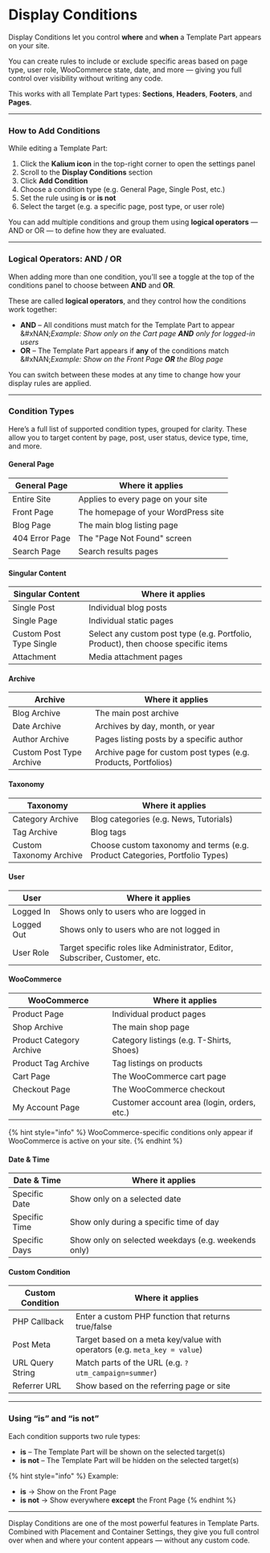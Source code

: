 # Display Conditions

Display Conditions let you control **where** and **when** a Template Part appears on your site.

You can create rules to include or exclude specific areas based on page type, user role, WooCommerce state, date, and more — giving you full control over visibility without writing any code.

This works with all Template Part types: **Sections**, **Headers**, **Footers**, and **Pages**.

***

### How to Add Conditions

While editing a Template Part:

1. Click the **Kalium icon** in the top-right corner to open the settings panel
2. Scroll to the **Display Conditions** section
3. Click **Add Condition**
4. Choose a condition type (e.g. General Page, Single Post, etc.)
5. Set the rule using **is** or **is not**
6. Select the target (e.g. a specific page, post type, or user role)

You can add multiple conditions and group them using **logical operators** — AND or OR — to define how they are evaluated.

***

### Logical Operators: AND / OR

When adding more than one condition, you'll see a toggle at the top of the conditions panel to choose between **AND** and **OR**.

These are called **logical operators**, and they control how the conditions work together:

* **AND** – All conditions must match for the Template Part to appear\
  &#xNAN;_&#x45;xample: Show only on the Cart page **AND** only for logged-in users_
* **OR** – The Template Part appears if **any** of the conditions match\
  &#xNAN;_&#x45;xample: Show on the Front Page **OR** the Blog page_

You can switch between these modes at any time to change how your display rules are applied.

***

### Condition Types

Here’s a full list of supported condition types, grouped for clarity. These allow you to target content by page, post, user status, device type, time, and more.

#### General Page

| **General Page** | **Where it applies**                |
| ---------------- | ----------------------------------- |
| Entire Site      | Applies to every page on your site  |
| Front Page       | The homepage of your WordPress site |
| Blog Page        | The main blog listing page          |
| 404 Error Page   | The "Page Not Found" screen         |
| Search Page      | Search results pages                |

#### Singular Content

| **Singular Content**    | **Where it applies**                                                              |
| ----------------------- | --------------------------------------------------------------------------------- |
| Single Post             | Individual blog posts                                                             |
| Single Page             | Individual static pages                                                           |
| Custom Post Type Single | Select any custom post type (e.g. Portfolio, Product), then choose specific items |
| Attachment              | Media attachment pages                                                            |

#### Archive

| **Archive**              | **Where it applies**                                           |
| ------------------------ | -------------------------------------------------------------- |
| Blog Archive             | The main post archive                                          |
| Date Archive             | Archives by day, month, or year                                |
| Author Archive           | Pages listing posts by a specific author                       |
| Custom Post Type Archive | Archive page for custom post types (e.g. Products, Portfolios) |

#### Taxonomy

| **Taxonomy**            | **Where it applies**                                                        |
| ----------------------- | --------------------------------------------------------------------------- |
| Category Archive        | Blog categories (e.g. News, Tutorials)                                      |
| Tag Archive             | Blog tags                                                                   |
| Custom Taxonomy Archive | Choose custom taxonomy and terms (e.g. Product Categories, Portfolio Types) |

#### User

| **User**   | **Where it applies**                                                         |
| ---------- | ---------------------------------------------------------------------------- |
| Logged In  | Shows only to users who are logged in                                        |
| Logged Out | Shows only to users who are not logged in                                    |
| User Role  | Target specific roles like Administrator, Editor, Subscriber, Customer, etc. |

#### WooCommerce

| **WooCommerce**          | **Where it applies**                        |
| ------------------------ | ------------------------------------------- |
| Product Page             | Individual product pages                    |
| Shop Archive             | The main shop page                          |
| Product Category Archive | Category listings (e.g. T-Shirts, Shoes)    |
| Product Tag Archive      | Tag listings on products                    |
| Cart Page                | The WooCommerce cart page                   |
| Checkout Page            | The WooCommerce checkout                    |
| My Account Page          | Customer account area (login, orders, etc.) |

{% hint style="info" %}
WooCommerce-specific conditions only appear if WooCommerce is active on your site.
{% endhint %}

#### Date & Time

| **Date & Time** | **Where it applies**                                |
| --------------- | --------------------------------------------------- |
| Specific Date   | Show only on a selected date                        |
| Specific Time   | Show only during a specific time of day             |
| Specific Days   | Show only on selected weekdays (e.g. weekends only) |

#### Custom Condition

| **Custom Condition** | **Where it applies**                                                      |
| -------------------- | ------------------------------------------------------------------------- |
| PHP Callback         | Enter a custom PHP function that returns true/false                       |
| Post Meta            | Target based on a meta key/value with operators (e.g. `meta_key = value`) |
| URL Query String     | Match parts of the URL (e.g. `?utm_campaign=summer`)                      |
| Referrer URL         | Show based on the referring page or site                                  |

***

### Using “is” and “is not”

Each condition supports two rule types:

* **is** – The Template Part will be shown on the selected target(s)
* **is not** – The Template Part will be hidden on the selected target(s)

{% hint style="info" %}
Example:

* **is** → Show on the Front Page
* **is not** → Show everywhere **except** the Front Page
{% endhint %}

***

Display Conditions are one of the most powerful features in Template Parts. Combined with Placement and Container Settings, they give you full control over when and where your content appears — without any custom code.
